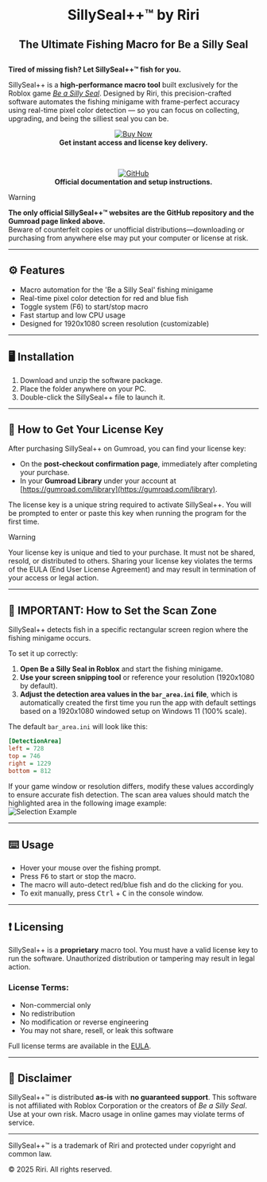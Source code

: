 <div align="center">

  <h1>SillySeal++™ by Riri</h1>
  <h2>The Ultimate Fishing Macro for Be a Silly Seal<h2>

</div>

**Tired of missing fish? Let SillySeal++™ fish for you.**

SillySeal++ is a **high-performance macro tool** built exclusively for the Roblox game [*Be a Silly Seal*](https://www.roblox.com/games/71816718496622). Designed by Riri, this precision-crafted software automates the fishing minigame with frame-perfect accuracy using real-time pixel color detection — so you can focus on collecting, upgrading, and being the silliest seal you can be.

<div align="center">

[![Buy Now](https://img.shields.io/badge/Buy%20Now-Gumroad-orange?style=for-the-badge&logo=gumroad)](https://angelicwu.gumroad.com/l/SillySealPlusPlus)  
**Get instant access and license key delivery.**

<br>

[![GitHub](https://img.shields.io/badge/View%20Documentation-GitHub-blue?style=for-the-badge&logo=github)](https://github.com/AlinaWan/SillySealPlusPlus)  
**Official documentation and setup instructions.**

</div>


> [!WARNING]
> **The only official SillySeal++™ websites are the GitHub repository and the Gumroad page linked above.**  
Beware of counterfeit copies or unofficial distributions—downloading or purchasing from anywhere else may put your computer or license at risk.

---

## ⚙️ Features

- Macro automation for the 'Be a Silly Seal' fishing minigame
- Real-time pixel color detection for red and blue fish
- Toggle system (F6) to start/stop macro
- Fast startup and low CPU usage
- Designed for 1920x1080 screen resolution (customizable)

---

## 🖥️ Installation

1. Download and unzip the software package.
2. Place the folder anywhere on your PC.
3. Double-click the SillySeal++ file to launch it.

---

## 🔑 How to Get Your License Key

After purchasing SillySeal++ on Gumroad, you can find your license key:

* On the **post-checkout confirmation page**, immediately after completing your purchase.
* In your **Gumroad Library** under your account at [https://gumroad.com/library](https://gumroad.com/library).

The license key is a unique string required to activate SillySeal++. You will be prompted to enter or paste this key when running the program for the first time.

> [!WARNING]
> Your license key is unique and tied to your purchase. It must not be shared, resold, or distributed to others. Sharing your license key violates the terms of the EULA (End User License Agreement) and may result in termination of your access or legal action.

---

## 🧠 IMPORTANT: How to Set the Scan Zone

SillySeal++ detects fish in a specific rectangular screen region where the fishing minigame occurs.

To set it up correctly:
1. **Open Be a Silly Seal in Roblox** and start the fishing minigame.
2. **Use your screen snipping tool** or reference your resolution (1920x1080 by default).
3. **Adjust the detection area values in the `bar_area.ini` file**, which is automatically created the first time you run the app with default settings based on a 1920x1080 windowed setup on Windows 11 (100% scale).

The default `bar_area.ini` will look like this:
```ini
[DetectionArea]
left = 728
top = 746
right = 1229
bottom = 812
````
If your game window or resolution differs, modify these values accordingly to ensure accurate fish detection. The scan area values should match the highlighted area in the following image example:  
![Selection Example](assets/selection_example.png)

---

## ⌨️ Usage

* Hover your mouse over the fishing prompt.
* Press <kbd>F6</kbd> to start or stop the macro.
* The macro will auto-detect red/blue fish and do the clicking for you.
* To exit manually, press <kbd>Ctrl</kbd> + <kbd>C</kbd> in the console window.

---

## ❗ Licensing

SillySeal++ is a **proprietary** macro tool. You must have a valid license key to run the software. Unauthorized distribution or tampering may result in legal action.

### License Terms:

* Non-commercial only
* No redistribution
* No modification or reverse engineering
* You may not share, resell, or leak this software

Full license terms are available in the [EULA](EULA.md).

---

## 📜 Disclaimer

SillySeal++™ is distributed **as-is** with **no guaranteed support**. This software is not affiliated with Roblox Corporation or the creators of *Be a Silly Seal*. Use at your own risk. Macro usage in online games may violate terms of service.

---

SillySeal++™ is a trademark of Riri and protected under copyright and common law.

© 2025 Riri. All rights reserved.

